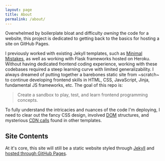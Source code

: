 ```yaml
---
layout: page
title: About
permalink: /about/
---
```


Overwhelmed by boilerplate bloat and difficulty *owning* the code for a website, this project is dedicated to getting back to the basics for hosting a site on GitHub Pages.

I previously worked with existing Jekyll templates, such as [Minimal Mistakes](https://mmistakes.github.io/minimal-mistakes/), as well as working with Flask frameworks hosted on Heroku. Without having dedicated frontend coding experience, working with these codebases required a steep learning curve with limited generalizability. I always dreamed of putting together a barebones static site from ~scratch~ to continue developing frontend skills in HTML, CSS, JavaScript, Jinja, fundamental JS frameworks, etc. The goal of this repo is:

> Create a sandbox to play, test, and learn frontend programming concepts.

To fully understand the intricacies and nuances of the code I'm deploying, I need to clear out the fancy CSS design, involved [DOM](https://developer.mozilla.org/en-US/docs/Web/API/Document_Object_Model/Introduction) structures, and mysterious [CDN calls](https://www.cloudflare.com/learning/cdn/what-is-a-cdn/) found in other templates.

## Site Contents

At it's core, this site will still be a static website styled through [Jekyll](https://jekyllrb.com/docs/usage/) and [hosted through GitHub Pages](https://docs.github.com/en/free-pro-team@latest/github/working-with-github-pages/about-github-pages-and-jekyll).